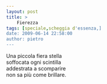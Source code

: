 ```yaml
---
layout: post
title: >
    Fierezza
tags: [speciale,scheggia d'essenza,]
date: 2009-06-14 22:58:00
author: pietro
---
```

Una piccola fiera stella<br/>soffocata ogni scintilla<br/>addestrata a scomparire<br/>non sa più come brillare.
